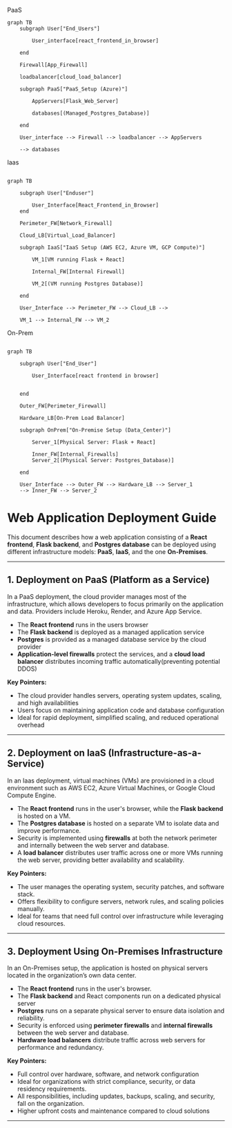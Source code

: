 PaaS
```mermaid
graph TB
    subgraph User["End_Users"]

        User_interface[react_frontend_in_browser]

    end

    Firewall[App_Firewall]

    loadbalancer[cloud_load_balancer]

    subgraph PaaS["PaaS_Setup (Azure)"]

        AppServers[Flask_Web_Server]

        databases[(Managed_Postgres_Database)]

    end

    User_interface --> Firewall --> loadbalancer --> AppServers

    --> databases
```
Iaas
```mermaid

graph TB

    subgraph User["Enduser"]

        User_Interface[React_Frontend_in_Browser]
    end

    Perimeter_FW[Network_Firewall]

    Cloud_LB[Virtual_Load_Balancer]

    subgraph IaaS["IaaS Setup (AWS EC2, Azure VM, GCP Compute)"]

        VM_1[VM running Flask + React]

        Internal_FW[Internal Firewall]

        VM_2[(VM running Postgres Database)]

    end

    User_Interface --> Perimeter_FW --> Cloud_LB --> 

    VM_1 --> Internal_FW --> VM_2
```
On-Prem
```mermaid

graph TB

    subgraph User["End_User"]

        User_Interface[react frontend in browser]


    end

    Outer_FW[Perimeter_Firewall]

    Hardware_LB[On-Prem Load Balancer]

    subgraph OnPrem["On-Premise Setup (Data_Center)"]

        Server_1[Physical Server: Flask + React]

        Inner_FW[Internal_Firewalls]
        Server_2[(Physical Server: Postgres_Database)]

    end

    User_Interface --> Outer_FW --> Hardware_LB --> Server_1
    --> Inner_FW --> Server_2
```
# Web Application Deployment Guide

This document describes how a web application consisting of a **React frontend**, **Flask backend**, and **Postgres database** can be deployed using different infrastructure models: **PaaS**, **IaaS**, and the one **On-Premises**.

---

## 1. Deployment on PaaS (Platform as a Service)

In a PaaS deployment, the cloud provider manages most of the infrastructure, which allows developers to focus primarily on the application and data. Providers include Heroku, Render, and Azure App Service.

- The **React frontend** runs in the users browser 
- The **Flask backend** is deployed as a managed application service  
- **Postgres** is provided as a managed database service by the cloud provider
- **Application-level firewalls** protect the services, and a **cloud load balancer** distributes incoming traffic automatically(preventing potential DDOS)

**Key Pointers:**  
- The cloud provider handles servers, operating system updates, scaling, and high availabilities
- Users focus on maintaining application code and database configuration
- Ideal for rapid deployment, simplified scaling, and reduced operational overhead

---

## 2. Deployment on IaaS (Infrastructure-as-a-Service)

In an Iaas deployment, virtual machines (VMs) are provisioned in a cloud environment such as AWS EC2, Azure Virtual Machines, or Google Cloud Compute Engine.

- The **React frontend** runs in the user's browser, while the **Flask backend** is hosted on a VM.  
- The **Postgres database** is hosted on a separate VM to isolate data and improve performance.  
- Security is implemented using **firewalls** at both the network perimeter and internally between the web server and database.  
- A **load balancer** distributes user traffic across one or more VMs running the web server, providing better availability and scalability.

**Key Pointers:**  
- The user manages the operating system, security patches, and software stack.  
- Offers flexibility to configure servers, network rules, and scaling policies manually.  
- Ideal for teams that need full control over infrastructure while leveraging cloud resources.

---

## 3. Deployment Using On-Premises Infrastructure

In an On-Premises setup, the application is hosted on physical servers located in the organization’s own data center.

- The **React frontend** runs in the user's browser.  
- The **Flask backend** and React components run on a dedicated physical server 
- **Postgres** runs on a separate physical server to ensure data isolation and reliability.  
- Security is enforced using **perimeter firewalls** and **internal firewalls** between the web server and database.  
- **Hardware load balancers** distribute traffic across web servers for performance and redundancy.

**Key Pointers:**  
- Full control over hardware, software, and network configuration 
- Ideal for organizations with strict compliance, security, or data residency requirements.  
- All responsibilities, including updates, backups, scaling, and security, fall on the organization.  
- Higher upfront costs and maintenance compared to cloud solutions

---

